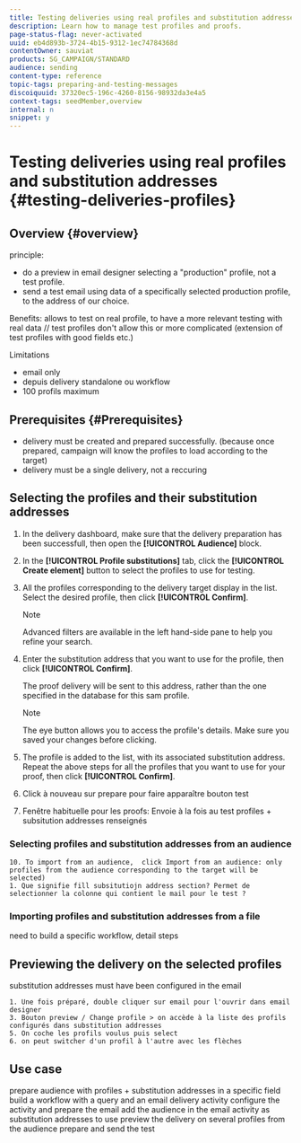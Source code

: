 ```yaml
---
title: Testing deliveries using real profiles and substitution addresses
description: Learn how to manage test profiles and proofs.
page-status-flag: never-activated
uuid: eb4d893b-3724-4b15-9312-1ec74784368d
contentOwner: sauviat
products: SG_CAMPAIGN/STANDARD
audience: sending
content-type: reference
topic-tags: preparing-and-testing-messages
discoiquuid: 37320ec5-196c-4260-8156-98932da3e4a5
context-tags: seedMember,overview
internal: n
snippet: y
---
```


# Testing deliveries using real profiles and substitution addresses {#testing-deliveries-profiles}

## Overview {#overview}

principle:
*  do a preview in email designer selecting a "production" profile, not a test profile.
* send a test email using data of a specifically selected production profile, to the address of our choice.

Benefits: allows to test on real profile, to have a more relevant testing with real data // test profiles don't allow this or more complicated (extension of test profiles with good fields etc.)

Limitations
* email only
* depuis delivery standalone ou workflow
* 100 profils maximum

## Prerequisites {#Prerequisites}

* delivery must be created and prepared successfully. (because once prepared, campaign will know the profiles to load according to the target)
* delivery must be a single delivery, not a reccuring

## Selecting the profiles and their substitution addresses

1. In the delivery dashboard, make sure that the delivery preparation has been successfull, then open the **[!UICONTROL Audience]** block.
1. In the **[!UICONTROL Profile substitutions]** tab, click the **[!UICONTROL Create element]** button to select the profiles to use for testing.
1. All the profiles corresponding to the delivery target display in the list. Select the desired profile, then click **[!UICONTROL Confirm]**.

    >[!NOTE]
    >
    >Advanced filters are available  in the left hand-side pane to help you refine your search.

1. Enter the substitution address that you want to use for the profile, then click **[!UICONTROL Confirm]**.

    The proof delivery will be sent to this address, rather than the one specified in the database for this sam profile.

    >[!NOTE]
    >
    >The eye button allows you to access the profile's details. Make sure you saved your changes before clicking.

1. The profile is added to the list, with its associated substitution address. Repeat the above steps for all the profiles that you want to use for your proof, then click **[!UICONTROL Confirm]**.
1. Click à nouveau sur prepare pour faire apparaître bouton test
1. Fenêtre habituelle pour les proofs:
    Envoie à la fois au test profiles + subsitution addresses renseignés

### Selecting profiles and substitution addresses from an audience

	10. To import from an audience,  click Import from an audience: only profiles from the audience corresponding to the target will be selected)
    1. Que signifie fill subsitutiojn address section? Permet de selectionner la colonne qui contient le mail pour le test ? 

### Importing profiles and substitution addresses from a file

need to build a specific workflow, detail steps

## Previewing the delivery on the selected profiles

substitution addresses must have been configured in the email
	
	1. Une fois préparé, double cliquer sur email pour l'ouvrir dans email designer
	3. Bouton preview / Change profile > on accède à la liste des profils configurés dans substitution addresses
	5. On coche les profils voulus puis select
	6. on peut switcher d'un profil à l'autre avec les flèches
	

## Use case
prepare audience with profiles + substitution addresses in a specific field
build a workflow with a query and an email delivery activity
configure the activity and prepare the email
add the audience in the email activity as substitution addresses to use
preview the delivery on several profiles from the audience
prepare and send the test